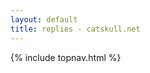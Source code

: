 ```yaml
---
layout: default
title: replies - catskull.net
---
```

{% include topnav.html %}

<page-replies all open/>
<script src="https://catskull.net/public/js/components/replies.js"></script>
